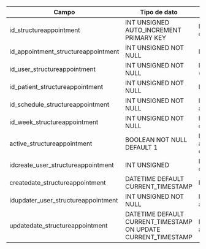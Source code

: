 | Campo                               | Tipo de dato                                                   | Traducción español                      |
| ----------------------------------- | -------------------------------------------------------------- | --------------------------------------- |
| id_structureappointment             | INT UNSIGNED AUTO_INCREMENT PRIMARY KEY                        | ID de la estructura de cita             |
| id_appointment_structureappointment | INT UNSIGNED NOT NULL                                          | ID de la cita                           |
| id_user_structureappointment        | INT UNSIGNED NOT NULL                                          | ID del usuario (empleado/terapeuta)     |
| id_patient_structureappointment     | INT UNSIGNED NOT NULL                                          | ID del paciente                         |
| id_schedule_structureappointment    | INT UNSIGNED NOT NULL                                          | ID del horario asignado                 |
| id_week_structureappointment        | INT UNSIGNED NOT NULL                                          | ID de la semana correspondiente         |
| active_structureappointment         | BOOLEAN NOT NULL DEFAULT 1                                     | Estado activo/inactivo de la estructura |
| idcreate_user_structureappointment  | INT UNSIGNED                                                   | ID del usuario que creó                 |
| createdate_structureappointment     | DATETIME DEFAULT CURRENT_TIMESTAMP                             | Fecha de creación                       |
| idupdater_user_structureappointment | INT UNSIGNED NOT NULL                                          | ID del usuario que actualizó            |
| updatedate_structureappointment     | DATETIME DEFAULT CURRENT_TIMESTAMP ON UPDATE CURRENT_TIMESTAMP | Fecha de actualización                  |
